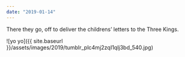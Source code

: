 ```yaml
---
date: "2019-01-14"
---
```


There they go, off to deliver the childrens’ letters to the Three Kings.

![yo yo]({{ site.baseurl }}/assets/images/2019/tumblr_plc4mj2zqI1qlj3bd_540.jpg)
